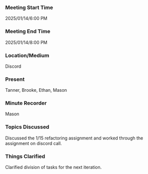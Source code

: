 ### Meeting Start Time

2025/01/14/6:00 PM

### Meeting End Time

2025/01/14/8:00 PM

### Location/Medium

Discord

### Present

Tanner, Brooke, Ethan, Mason

### Minute Recorder

Mason

### Topics Discussed

Discussed the 1/15 refactoring assignment and worked through the assignment on discord call.

### Things Clarified
Clarified division of tasks for the next iteration. 
